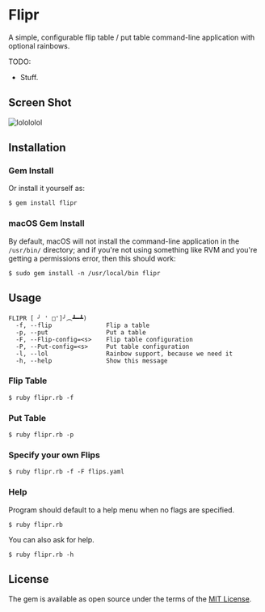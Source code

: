 # Flipr

A simple, configurable flip table / put table command-line application with optional rainbows.

TODO: 
* Stuff.

## Screen Shot

![lolololol](http://i.imgur.com/QmacObG.png)

## Installation

### Gem Install

Or install it yourself as:

    $ gem install flipr 

### macOS Gem Install

By default, macOS will not install the command-line application in the `/usr/bin/` directory; and if you're not using something like RVM and you're getting a permissions error, then this should work:

    $ sudo gem install -n /usr/local/bin flipr 

## Usage

```
FLIPR [ ╯ ' □']╯︵┻━┻)
  -f, --flip               Flip a table
  -p, --put                Put a table
  -F, --Flip-config=<s>    Flip table configuration
  -P, --Put-config=<s>     Put table configuration
  -l, --lol                Rainbow support, because we need it
  -h, --help               Show this message
```

### Flip Table

```
$ ruby flipr.rb -f
````

### Put Table

```
$ ruby flipr.rb -p
```

### Specify your own Flips

```
$ ruby flipr.rb -f -F flips.yaml
```

### Help

Program should default to a help menu when no flags are specified.

```
$ ruby flipr.rb
```

You can also ask for help.

```
$ ruby flipr.rb -h
```

## License

The gem is available as open source under the terms of the [MIT License](http://opensource.org/licenses/MIT).
